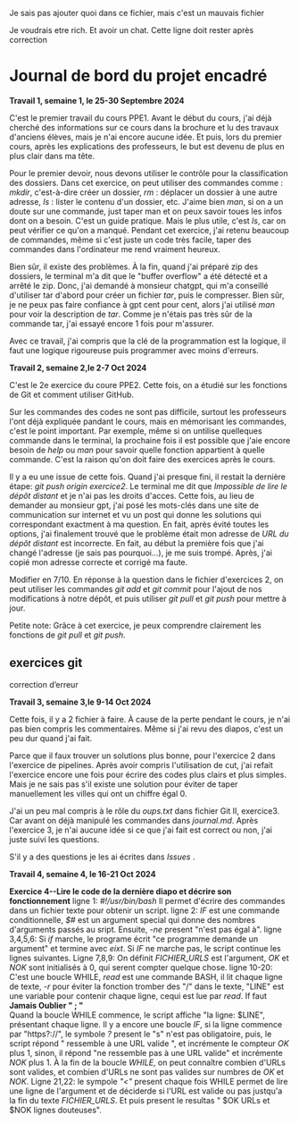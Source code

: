 Je sais pas ajouter quoi dans ce fichier, mais c'est un mauvais fichier

Je voudrais etre rich. Et avoir un chat.
Cette ligne doit rester après correction
# Journal de bord du projet encadré
__Travail 1, semaine 1, le 25-30 Septembre 2024__

C'est le premier travail du cours PPE1. 
Avant le début du cours, j'ai déjà cherché des informations sur ce cours dans la brochure 
et lu des travaux d'anciens élèves, mais je n'ai encore aucune idée.
Et puis, lors du premier cours, après les explications des professeurs, 
le but est devenu de plus en plus clair dans ma tête. 

Pour le premier devoir, 
nous devons utiliser le contrôle pour la classification des dossiers.
Dans cet exercice, on peut utiliser des commandes comme : _mkdir_, c'est-à-dire créer un dossier, 
_rm_ : déplacer un dossier à une autre adresse, _ls_ : lister le contenu d'un dossier, etc. 
J'aime bien _man_, si on a un doute sur une commande, just taper man et on peux savoir toues les infos dont on a besoin. 
C'est un guide pratique.
Mais le plus utile, c'est _ls_, car on peut vérifier ce qu'on a manqué.
Pendant cet exercice, j'ai retenu beaucoup de commandes, 
même si c'est juste un code très facile,
taper des commandes dans l'ordinateur me rend vraiment heureux.

Bien sûr, il existe des problèmes. 
À la fin, 
quand j'ai préparé zip des dossiers, 
le terminal m'a dit que le "buffer overflow" a été détecté et a arrêté le zip.
Donc, j'ai demandé à monsieur chatgpt, 
qui m'a conseillé d'utiliser tar d'abord pour créer un fichier _tar_, puis le compresser.
Bien sûr, je ne peux pas faire confiance à gpt cent pour cent, 
alors j'ai utilisé _man_ pour voir la description de _tar_. 
Comme je n'étais pas très sûr de la commande tar, j'ai essayé encore 1 fois pour m'assurer. 

Avec ce travail, j'ai compris que la clé de la programmation est la logique,
il faut une logique rigoureuse puis programmer avec moins d'erreurs.

__Travail 2, semaine 2,le 2-7 Oct 2024__

C'est le 2e exercice du coure PPE2.
Cette fois, on a étudié sur les fonctions de Git et comment utiliser GitHub.

Sur les commandes des codes ne sont pas difficile, surtout les professeurs l'ont déjà expliquée pandant le cours,
mais en mémorisant les commandes, c'est le point important. Par exemple, même si on untilise quelleques commande dans le terminal,
la prochaine fois il est possible que j'aie encore besoin de _help_ ou _man_ pour savoir quelle fonction appartient à quelle commande.
C'est la raison qu'on doit faire des exercices après le cours.

Il y a eu une issue de cette fois. Quand j'ai presque fini, il restait la dernière étape: _git push origin exercice2_. Le terminal me dit que _Impossible de lire le dépôt distant_ et je n'ai pas les droits d'acces.
Cette fois, au lieu de demander au monsieur gpt, j'ai posé les mots-clés dans une site de communication sur internet et vu un post qui donne les solutions qui correspondant exactment à ma question. En fait, après évité toutes les options, j'ai finalement trouvé que le problème était mon adresse de _URL du dépôt distant_ est incorrecte. En fait, au début la première fois que j'ai changé l'adresse (je sais pas pourquoi...), je me suis trompé. Après, j'ai copié mon adresse correcte et corrigé ma faute.

Modifier en 7/10. En réponse à la question dans le fichier d'exercices 2, on peut utiliser les commandes _git add_ et _git commit_ pour l'ajout de nos modifications à notre dépôt, et puis utiliser _git pull_ et _git push_ pour mettre à jour.

Petite note: Grâce à cet exercice, je peux comprendre clairement les fonctions de _git pull_ et _git push_.
## exercices git
correction d’erreur

__Travail 3, semaine 3,le 9-14 Oct 2024__

Cette fois, il y a 2 fichier à faire. À cause de la perte pendant le cours, je n'ai pas bien compris les commentaires. Même si j'ai revu des diapos, c'est un peu dur quand j'ai fait.

Parce que il faux trouver un solutions plus bonne, pour l'exercice 2 dans l'exercice de pipelines. Après avoir compris l'utilisation de cut, j'ai refait l'exercice encore une fois pour écrire des codes plus clairs et plus simples. Mais je ne sais pas s'il existe une solution pour éviter de taper manuellement les villes qui ont un chiffre égal 0.

J'ai un peu mal compris à le rôle du _oups.txt_ dans fichier Git II, exercice3. Car avant on déjà manipulé les commandes dans _journal.md_. Après l'exercice 3, je n'ai aucune idée si ce que j'ai fait est correct ou non, j'ai juste suivi les questions.

S'il y a des questions je les ai écrites dans _Issues_ .

__Travail 4, semaine 4, le 16-21 Oct 2024__

__Exercice 4--Lire le code de la dernière diapo et décrire son fonctionnement__
ligne 1: _#!/usr/bin/bash_ Il permet d'écrire des commandes dans un fichier texte pour obtenir un script.
ligne 2: _IF_ est une commande conditionnelle, _$#_ est un argument special qui donne des nombres d'arguments passés au sript. Ensuite, _-ne_ present "n'est pas égal à".
ligne 3,4,5,6: Si _if_ marche, le programe écrit "ce programme demande un argument" et termine avec _eixt_.
Si _IF_ ne marche pas, le script continue les lignes suivantes.
Ligne 7,8,9: On définit _FICHIER_URLS_ est l'argument, _OK_ et _NOK_ sont initialisés à 0, qui serent compter quelque chose.
ligne 10-20: C'est une boucle WHILE, _read_ est une commande BASH, il lit chaque ligne de texte, _-r_  pour éviter la fonction tromber des "/" dans le texte, "LINE" est une variable pour contenir chaque ligne, cequi est lue par _read_. If faut __Jamais Oublier " ; "__  
Quand la boucle WHILE commence, le script affiche "la ligne: $LINE", présentant chaque ligne. 
Il y a encore une boucle _IF_, si la ligne commence par "https?://", le symbole _?_ present le "s" n'est pas obligatoire, puis, le script répond " ressemble à une URL valide ", et incrémente le compteur _OK_ plus 1, sinon, il répond "ne ressemble pas à une URL valide" et incrémente _NOK_ plus 1.
À la fin de la boucle _WHILE_, on peut connaître combien d'URLs sont valides, et combien d'URLs ne sont pas valides sur numbres de _OK_ et _NOK_.
Ligne 21,22: le sympole _"<"_ present chaque fois WHILE permet de lire une ligne de l'argument et de déciderde si l'URL est valide ou pas justqu'a la fin du texte _FICHIER_URLS_. Et puis present le resultas " $OK URLs et $NOK lignes douteuses".
